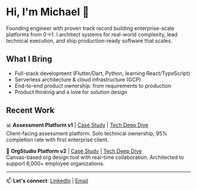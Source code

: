 # Hi, I'm Michael 👋

Founding engineer with proven track record building enterprise-scale platforms from 0→1. I architect systems for real-world complexity, lead technical execution, and ship production-ready software that scales.

## What I Bring
- Full-stack development (Flutter/Dart, Python, learning React/TypeScript)
- Serverless architecture & cloud infrastructure (GCP)
- End-to-end product ownership: from requirements to production
- Product thinking and a love for solution design

## Recent Work

📊 **Assessment Platform v1** | [Case Study](https://experienced-echinodon-231.notion.site/Case-Study-1-Assessment-Platform-MVP-294b502d0e3a809f8142e4b78171f6e7) | [Tech Deep Dive](https://experienced-echinodon-231.notion.site/Case-Study-1-Assessment-Platform-MVP-Tech-Deep-Dive-28db502d0e3a80aa9a12c88c7a4a274c)  
Client-facing assessment platform. Solo technical ownership, 95% completion rate with first enterprise client.

🎯 **OrgStudio Platform v2** | [Case Study](https://experienced-echinodon-231.notion.site/Case-Study-2-Enterprise-OrgStudio-Platform-294b502d0e3a80b5a9c0f2e8165d1cb9) | [Tech Deep Dive](https://experienced-echinodon-231.notion.site/Case-Study-2-OrgStudio-Tech-Deep-Dive-293b502d0e3a806d8fe4e60f803a8723)  
Canvas-based org design tool with real-time collaboration. Architected to support 6,000+ employee organizations.

---

📫 **Let's connect**: [LinkedIn](https://www.linkedin.com/in/michkwetzel/) | [Email](mailto:michkwetzel@gmail.com)
